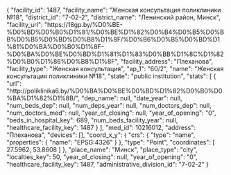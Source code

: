 {
    "facility_id": 1487,
    "facility_name": "Женская консультация поликлиники №18",
    "district_id": "7-02-2",
    "district_name": "Ленинский район, Минск",
    "facility_url": "https:\/\/18gp.by\/%D0%BE-%D0%BD%D0%B0%D1%81\/%D0%BE%D1%82%D0%B4%D0%B5%D0%BB%D0%B5%D0%BD%D0%B8%D1%8F\/%D0%B6%D0%B5%D0%BD%D1%81%D0%BA%D0%B0%D1%8F-%D0%BA%D0%BE%D0%BD%D1%81%D1%83%D0%BB%D1%8C%D1%82%D0%B0%D1%86%D0%B8%D1%8F",
    "facility_address": "Плеханова",
    "facility_type": "Женская консультация",
    "ap_1": "60\/2",
    "name": "Женская консультация поликлиники №18",
    "state": "public institution",
    "stats": [
        {
            "url": "http:\/\/poliklinika6.by\/%D0%BA%D0%BE%D0%BD%D1%82%D0%B0%D0%BA%D1%82%D1%8B\/",
            "dep_name": null,
            "date_year": null,
            "num_beds_dep": null,
            "num_deps_year": null,
            "num_doctors_dep": null,
            "num_doctors_med": null,
            "year_of_closing": null,
            "year_of_opening": "0",
            "beds_in_hospital_key": 689,
            "num_beds_facility_year": null,
            "healthcare_facility_key": 1487
        }
    ],
    "med_id": 10216012,
    "address": "Плеханова",
    "devices": [],
    "coord_x_y": {
        "crs": {
            "type": "name",
            "properties": {
                "name": "EPSG:4326"
            }
        },
        "type": "Point",
        "coordinates": [
            27.5962,
            53.8608
        ]
    },
    "place_name": "Минск",
    "place_type": "city",
    "localties_key": 50,
    "year_of_closing": null,
    "year_of_opening": "0",
    "healthcare_facility_key": 1487,
    "administrative_division_id": "7-02-2"
}